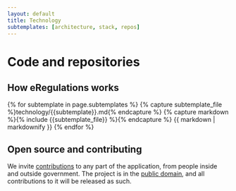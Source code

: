 ```yaml
---
layout: default
title: Technology
subtemplates: [architecture, stack, repos]
---
```

# Code and repositories

## How eRegulations works

{% for subtemplate in page.subtemplates %}
  {% capture subtemplate_file %}technology/{{subtemplate}}.md{% endcapture %}
  {% capture markdown %}{% include {{subtemplate_file}} %}{% endcapture %}
  {{ markdown | markdownify }}
{% endfor %}


## Open source and contributing

We invite [contributions](/contributing/) to any part of the application, from people inside and outside government. The project is in the [public domain](/contributing/#public-domain), and all contributions to it will be released as such.
